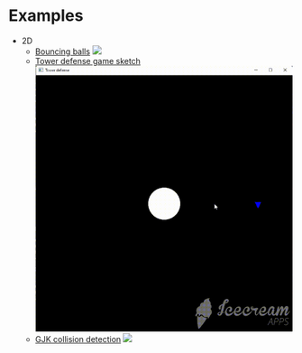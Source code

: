# Examples

- 2D
    - [Bouncing balls](../AKE/Examples/2D/BouncingBalls/)
    ![](2D/bouncing_balls.gif)
    - [Tower defense game sketch](../AKE/Examples/2D/TowerDefense/)
    ![](2D/tower_defense.gif)
    - [GJK collision detection](../AKE/Examples/2D/GJKCollisionDetection)
    ![](2D/gjk.gif)
